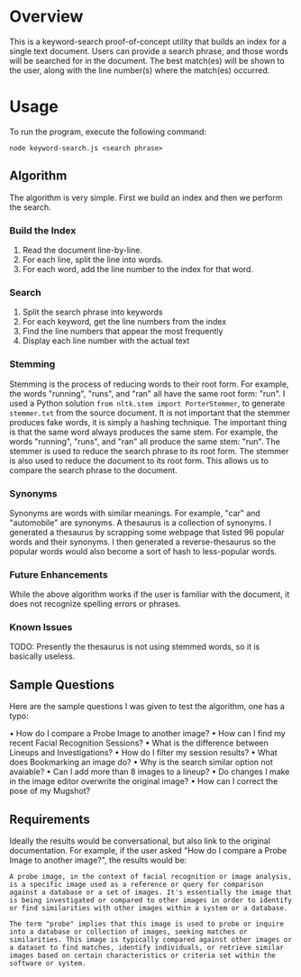# Overview
This is a keyword-search proof-of-concept utility that builds an index for a single text document.
Users can provide a search phrase, and those words will be searched for in the document.
The best match(es) will be shown to the user, along with the line number(s) where the match(es) occurred.

# Usage
To run the program, execute the following command:
```
node keyword-search.js <search phrase>
```

## Algorithm

The algorithm is very simple.  First we build an index and then we perform the search.

### Build the Index
1. Read the document line-by-line.
2. For each line, split the line into words.
3. For each word, add the line number to the index for that word.

### Search

1. Split the search phrase into keywords
2. For each keyword, get the line numbers from the index
3. Find the line numbers that appear the most frequently
4. Display each line number with the actual text

### Stemming

Stemming is the process of reducing words to their root form.  For example, the words "running", "runs", and "ran" all have the same root form: "run".  I used a Python solution `from nltk.stem import PorterStemmer`, to generate `stemmer.txt` from the source document.  It is not important that the stemmer produces fake words, it is simply a hashing technique.  The important thing is that the same word always produces the same stem.  For example, the words "running", "runs", and "ran" all produce the same stem: "run".  The stemmer is used to reduce the search phrase to its root form.  The stemmer is also used to reduce the document to its root form.  This allows us to compare the search phrase to the document.

### Synonyms

Synonyms are words with similar meanings. For example, "car" and "automobile" are synonyms.  A thesaurus is a collection of synonyms.  I generated a thesaurus by scrapping some webpage that listed 96 popular words and their synonyms.  I then generated a reverse-thesaurus so the popular words would also become a sort of hash to less-popular words.

### Future Enhancements

While the above algorithm works if the user is familiar with the document, it does not recognize spelling errors or phrases.

### Known Issues
TODO: Presently the thesaurus is not using stemmed words, so it is basically useless.

## Sample Questions

Here are the sample questions I was given to test the algorithm, one has a typo:

•	How do I compare a Probe Image to another image?
•	How can I find my recent Facial Recognition Sessions?
•	What is the difference between Lineups and Investigations?
•	How do I filter my session results?
•	What does Bookmarking an image do?
•	Why is the search similar option not avaiable?
•	Can I add more than 8 images to a lineup?
•	Do changes I make in the image editor overwrite the original image?
•	How can I correct the pose of my Mugshot?

## Requirements

Ideally the results would be conversational, but also link to the original documentation.  For example, if the user asked "How do I compare a Probe Image to another image?", the results would be:

    A probe image, in the context of facial recognition or image analysis, is a specific image used as a reference or query for comparison against a database or a set of images. It's essentially the image that is being investigated or compared to other images in order to identify or find similarities with other images within a system or a database.

    The term "probe" implies that this image is used to probe or inquire into a database or collection of images, seeking matches or similarities. This image is typically compared against other images or a dataset to find matches, identify individuals, or retrieve similar images based on certain characteristics or criteria set within the software or system.